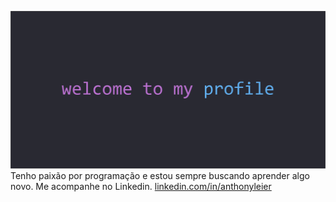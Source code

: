 ![Imagem Header](https://raw.githubusercontent.com/anthonyleier/anthonyleier/main/assets/profile.png)
Tenho paixão por programação e estou sempre buscando aprender algo novo. Me acompanhe no Linkedin.
<a href="https://www.linkedin.com/in/anthonyleier/">linkedin.com/in/anthonyleier</a>